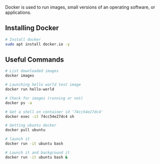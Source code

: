 Docker is used to run images, small versions of an operating software, or applications.


## Installing Docker
```bash
# Install docker 
sudo apt install docker.io -y
```

## Useful Commands
```bash
# List downloaded images
docker images

# Launching hello world test image
docker run hello-world

# Check for images (running or not)
docker ps -a

# Get a shell on container id '74cc54e27dc4'
docker exec -it 74cc54e27dc4 sh

# Getting ubuntu docker
docker pull ubuntu

# launch it
docker run -it ubuntu bash

# Launch it and background it
docker run -it ubuntu bash &
```